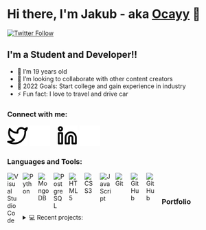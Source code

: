 # Hi there, I'm Jakub - aka [Ocayy](https://twitter.com/Ocayy_) 👋 

[![Twitter Follow](https://img.shields.io/twitter/follow/Ocayy_?color=1DA1F2&logo=twitter&style=for-the-badge)](https://twitter.com/intent/follow?original_referer=https%3A%2F%2Fgithub.com%Ocayy&screen_name=Ocayy_)


## I'm a Student and Developer!!

- 🌱 I’m 19 years old
- 👯 I’m looking to collaborate with other content creators
- 🥅 2022 Goals: Start college and gain experience in industry
- ⚡ Fun fact: I love to travel and drive car

### Connect with me:

[![website](./img/twitter-light.svg)](https://twitter.com/Ocayy_#gh-light-mode-only)
[![website](./img/twitter-dark.svg)](https://twitter.com/Ocayy_#gh-dark-mode-only)
&nbsp;&nbsp;
[![website](./img/linkedin-light.svg)](https://linkedin.com/in/jakubnowosad#gh-light-mode-only)
[![website](./img/linkedin-dark.svg)](https://linkedin.com/in/jakubnowosad#gh-dark-mode-only)

### Languages and Tools:

[<img align="left" alt="Visual Studio Code" width="26px" src="https://cdn.jsdelivr.net/gh/devicons/devicon/icons/vscode/vscode-original.svg" style="padding-right:10px;" />](https://code.visualstudio.com)
[<img align="left" alt="Python" width="26px" src="https://cdn.jsdelivr.net/gh/devicons/devicon/icons/python/python-original.svg" style="padding-right:10px;">](https://www.python.org)
[<img align="left" alt="MongoDB" width="26px" src="https://cdn.jsdelivr.net/gh/devicons/devicon/icons/mongodb/mongodb-original.svg" style="padding-right:10px;">](https://www.mongodb.com)
[<img align="left" alt="PostgreSQL" width="26px" src="https://cdn.jsdelivr.net/gh/devicons/devicon/icons/postgresql/postgresql-original.svg" style="padding-right:10px;" />](https://www.postgresql.org)
[<img align="left" alt="HTML5" width="26px" src="https://cdn.jsdelivr.net/gh/devicons/devicon/icons/html5/html5-original.svg" style="padding-right:10px;" />](https://www.w3schools.com/html/)
[<img align="left" alt="CSS3" width="26px" src="https://cdn.jsdelivr.net/gh/devicons/devicon/icons/css3/css3-original.svg" style="padding-right:10px;" />](https://www.w3schools.com/css/)
[<img align="left" alt="JavaScript" width="26px" src="https://cdn.jsdelivr.net/gh/devicons/devicon/icons/javascript/javascript-original.svg" style="padding-right:10px;" />](https://www.javascript.com)
[<img align="left" alt="Git" width="26px" src="https://cdn.jsdelivr.net/gh/devicons/devicon/icons/git/git-original.svg" style="padding-right:10px;" />](https://git-scm.com)
[<img align="left" alt="GitHub" width="26px" src="https://user-images.githubusercontent.com/3369400/139447912-e0f43f33-6d9f-45f8-be46-2df5bbc91289.png" style="padding-right:10px;" />](https://github.com)
[<img align="left" alt="GitHub" width="26px" src="https://user-images.githubusercontent.com/3369400/139448065-39a229ba-4b06-434b-bc67-616e2ed80c8f.png" style="padding-right:10px;" />](https://github.com)

<br/>
<br/>

### Portfolio

<details>
    <summary> 💻 Recent projects: </summary>

1. [**URL-Shortener**](https://github.com/Ocayy/URL-Shortener) - simple URL shortener that allows you to shorten long URLs
2. [**Zalando-Newsletter**](https://github.com/Ocayy/Zalando-Newsletter) - Zalando discount code generator

</details>